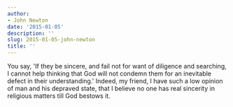 ```yaml
---
author:
- John Newton
date: '2015-01-05'
description: ''
slug: 2015-01-05-john-newton
title: ''
---
```

You say, 'If they be sincere, and fail not for want of diligence and searching, I cannot help thinking that God will not condemn them for an inevitable defect in their understanding.' Indeed, my friend, I have such a low opinion of man and his depraved state, that I believe no one has real sincerity in religious matters till God bestows it.



